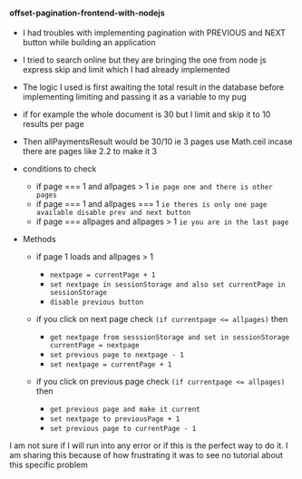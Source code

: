 #### offset-pagination-frontend-with-nodejs

- I had troubles with implementing pagination with PREVIOUS and NEXT button while building an application
- I tried to search online but they are bringing the one from node js express skip and limit which I had already implemented
- The logic I used is first awaiting the total result in the database before implementing limiting and passing it as a variable to my pug
- if for example the whole document is 30 but I limit and skip it to 10 results per page
- Then allPaymentsResult would be 30/10 ie 3 pages use Math.ceil incase there are pages like 2.2 to make it 3

- conditions to check 
  - if page === 1 and allpages > 1 `ie page one and there is other pages`
  - if page === 1 and allpages === 1 `ie theres is only one page available disable prev and next button`
  - if page === allpages and allpages > 1 `ie you are in the last page`
 
- Methods
  - if page 1 loads and allpages > 1 
    - `nextpage = currentPage + 1`
    - `set nextpage in sessionStorage and also set currentPage in sessionStorage`
    - `disable previous button`
    
  - if you click on next page check `(if currentpage <= allpages)` then
    - `get nextpage from sesssionStorage and set in sessionStorage currentPage = nextpage`
    - `set previous page to nextpage - 1`
    - `set nextpage = currentPage + 1`
    
  - if you click on previous page check `(if currentpage <= allpages)` then
    - `get previous page and make it current`
    - `set nextpage to previousPage + 1`
    - `set previous page to currentPage - 1`

I am not sure if I will run into any error or if this is the perfect way to do it. I am sharing this because of how frustrating it was to see no tutorial about this specific problem
